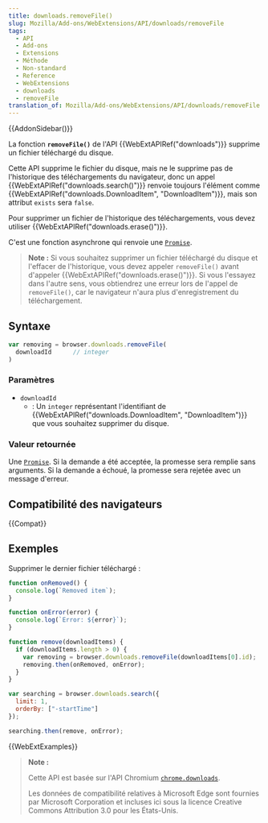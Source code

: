 ```yaml
---
title: downloads.removeFile()
slug: Mozilla/Add-ons/WebExtensions/API/downloads/removeFile
tags:
  - API
  - Add-ons
  - Extensions
  - Méthode
  - Non-standard
  - Reference
  - WebExtensions
  - downloads
  - removeFile
translation_of: Mozilla/Add-ons/WebExtensions/API/downloads/removeFile
---
```


{{AddonSidebar()}}

La fonction **`removeFile()`** de l'API {{WebExtAPIRef("downloads")}} supprime un fichier téléchargé du disque.

Cette API supprime le fichier du disque, mais ne le supprime pas de l'historique des téléchargements du navigateur, donc un appel {{WebExtAPIRef("downloads.search()")}} renvoie toujours l'élément comme {{WebExtAPIRef("downloads.DownloadItem", "DownloadItem")}}, mais son attribut `exists` sera `false`.

Pour supprimer un fichier de l'historique des téléchargements, vous devez utiliser {{WebExtAPIRef("downloads.erase()")}}.

C'est une fonction asynchrone qui renvoie une [`Promise`](/fr/docs/Web/JavaScript/Reference/Objets_globaux/Promise).

> **Note :** Si vous souhaitez supprimer un fichier téléchargé du disque et l'effacer de l'historique, vous devez appeler `removeFile()` avant d'appeler {{WebExtAPIRef("downloads.erase()")}}. Si vous l'essayez dans l'autre sens, vous obtiendrez une erreur lors de l'appel de `removeFile()`, car le navigateur n'aura plus d'enregistrement du téléchargement.

## Syntaxe

```js
var removing = browser.downloads.removeFile(
  downloadId      // integer
)
```

### Paramètres

- `downloadId`
  - : Un `integer` représentant l'identifiant de {{WebExtAPIRef("downloads.DownloadItem", "DownloadItem")}} que vous souhaitez supprimer du disque.

### Valeur retournée

Une [`Promise`](/fr/docs/Web/JavaScript/Reference/Objets_globaux/Promise). Si la demande a été acceptée, la promesse sera remplie sans arguments. Si la demande a échoué, la promesse sera rejetée avec un message d'erreur.

## Compatibilité des navigateurs

{{Compat}}

## Exemples

Supprimer le dernier fichier téléchargé :

```js
function onRemoved() {
  console.log(`Removed item`);
}

function onError(error) {
  console.log(`Error: ${error}`);
}

function remove(downloadItems) {
  if (downloadItems.length > 0) {
    var removing = browser.downloads.removeFile(downloadItems[0].id);
    removing.then(onRemoved, onError);
  }
}

var searching = browser.downloads.search({
  limit: 1,
  orderBy: ["-startTime"]
});

searching.then(remove, onError);
```

{{WebExtExamples}}

> **Note :**
>
> Cette API est basée sur l'API Chromium [`chrome.downloads`](https://developer.chrome.com/extensions/downloads).
>
> Les données de compatibilité relatives à Microsoft Edge sont fournies par Microsoft Corporation et incluses ici sous la licence Creative Commons Attribution 3.0 pour les États-Unis.

<!--
// Copyright 2015 The Chromium Authors. All rights reserved.
//
// Redistribution and use in source and binary forms, with or without
// modification, are permitted provided that the following conditions are
// met:
//
//    * Redistributions of source code must retain the above copyright
// notice, this list of conditions and the following disclaimer.
//    * Redistributions in binary form must reproduce the above
// copyright notice, this list of conditions and the following disclaimer
// in the documentation and/or other materials provided with the
// distribution.
//    * Neither the name of Google Inc. nor the names of its
// contributors may be used to endorse or promote products derived from
// this software without specific prior written permission.
//
// THIS SOFTWARE IS PROVIDED BY THE COPYRIGHT HOLDERS AND CONTRIBUTORS
// "AS IS" AND ANY EXPRESS OR IMPLIED WARRANTIES, INCLUDING, BUT NOT
// LIMITED TO, THE IMPLIED WARRANTIES OF MERCHANTABILITY AND FITNESS FOR
// A PARTICULAR PURPOSE ARE DISCLAIMED. IN NO EVENT SHALL THE COPYRIGHT
// OWNER OR CONTRIBUTORS BE LIABLE FOR ANY DIRECT, INDIRECT, INCIDENTAL,
// SPECIAL, EXEMPLARY, OR CONSEQUENTIAL DAMAGES (INCLUDING, BUT NOT
// LIMITED TO, PROCUREMENT OF SUBSTITUTE GOODS OR SERVICES; LOSS OF USE,
// DATA, OR PROFITS; OR BUSINESS INTERRUPTION) HOWEVER CAUSED AND ON ANY
// THEORY OF LIABILITY, WHETHER IN CONTRACT, STRICT LIABILITY, OR TORT
// (INCLUDING NEGLIGENCE OR OTHERWISE) ARISING IN ANY WAY OUT OF THE USE
// OF THIS SOFTWARE, EVEN IF ADVISED OF THE POSSIBILITY OF SUCH DAMAGE.
-->
